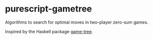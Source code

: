 # purescript-gametree

Algorithms to search for optimal moves in two-player zero-sum games.


Inspired by the Haskell package [game-tree](https://hackage.haskell.org/package/game-tree).
